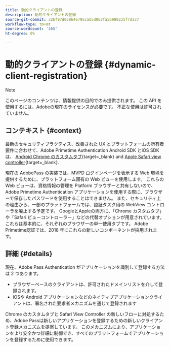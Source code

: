 ```yaml
---
title: 動的クライアントの登録
description: 動的クライアントの登録
source-git-commit: 326f97d058646795cab5d062fa5b980235f7da37
workflow-type: tm+mt
source-wordcount: '265'
ht-degree: 0%

---
```



# 動的クライアントの登録 {#dynamic-client-registration}

>[!NOTE]
>
>このページのコンテンツは、情報提供の目的でのみ提供されます。 この API を使用するには、Adobeの現在のライセンスが必要です。 不正な使用は許可されていません。

## コンテキスト {#context}

最新のセキュリティプラクティス、改善された UX とプラットフォームの所有者要件に合わせて、Adobe Primetime Authentication Android SDK とiOS SDK は、 [Android Chrome のカスタムタブ](https://developer.chrome.com/multidevice/android/customtabs){target=_blank} and [Apple Safari view controller](https://developer.apple.com/documentation/safariservices/sfsafariviewcontroller){target=_blank}.

現在の AdobePass の実装では、MVPD ログインページを表示する Web 環境を提供するために、プラットフォーム固有の Web ビューを使用します。 これらの Web ビューは、資格情報の管理を Platform ブラウザーと共有しないので、Adobe Primetime Authentication アプリケーションを使用する際に、ブラウザーで保存したパスワードを使用することはできません。 また、セキュリティ上の理由から、一部のプラットフォームでは、認証タスク用の WebView コントローラを廃止する予定です。 GoogleとAppleの両方に、「Chrome カスタムタブ」や「Safari ビューコントローラー」などの代替オプションが用意されています。 これらは基本的に、それぞれのブラウザーの単一使用タブです。 Adobe Primetime認証では、2018 年にこれらの新しいコンポーネントが採用されます。

## 詳細 {#details}

現在、Adobe Pass Authentication がアプリケーションを識別して登録する方法は 2 つあります。

* ブラウザーベースのクライアントは、許可されたドメインリストを介して登録されます。
* iOSや Android アプリケーションなどのネイティブアプリケーションクライアントは、署名された要求者メカニズムを通じて登録されます

Chrome のカスタムタブと Safari View Controller の新しいフローに対処するため、Adobe Passは新しいアプリケーションを登録するための新しいクライアント登録メカニズムを提案しています。 このメカニズムにより、アプリケーションをより安全かつ詳細に制御でき、すべてのプラットフォームでアプリケーションを登録するために使用できます。

<!--
## Related Information

- [Dynamic Client Registration API](/help/authentication/dynamic-client-registration-api.md)
- [Dynamic Client Registration Management](/help/authentication/dynamic-client-registration-management.md)
-->